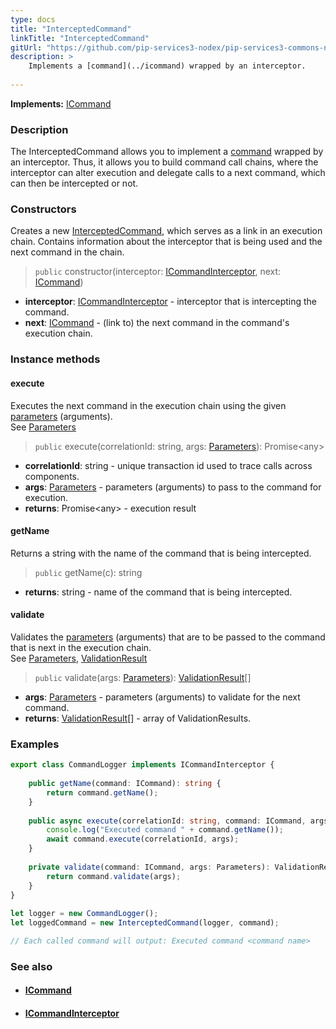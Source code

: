 ```yaml
---
type: docs
title: "InterceptedCommand"
linkTitle: "InterceptedCommand"
gitUrl: "https://github.com/pip-services3-nodex/pip-services3-commons-nodex"
description: > 
    Implements a [command](../icommand) wrapped by an interceptor.
    
---
```


**Implements:** [ICommand](../icommand)

### Description

The InterceptedCommand allows you  to implement a [command](../icommand) wrapped by an interceptor. Thus, it allows you to build command call chains, where the interceptor can alter execution and delegate calls to a next command, which can then be intercepted or not.

### Constructors
Creates a new [InterceptedCommand](), which serves as a link in an execution chain. Contains information 
about the interceptor that is being used and the next command in the chain.

> `public` constructor(interceptor: [ICommandInterceptor](../icommand_interceptor), next: [ICommand](../icommand))

- **interceptor**: [ICommandInterceptor](../icommand_interceptor) - interceptor that is intercepting the command.
- **next**: [ICommand](../icommand) - (link to) the next command in the command's execution chain.

### Instance methods

#### execute
Executes the next command in the execution chain using the given [parameters](../../run/parameters) (arguments).  
See [Parameters](../../run/parameters)

> `public` execute(correlationId: string, args: [Parameters](../../run/parameters)): Promise\<any\>

- **correlationId**: string - unique transaction id used to trace calls across components.
- **args**: [Parameters](../../run/parameters) - parameters (arguments) to pass to the command for execution.
- **returns**: Promise\<any\> - execution result

#### getName
Returns a string with the name of the command that is being intercepted.

> `public` getName(c): string

- **returns**: string - name of the command that is being intercepted.


#### validate
Validates the [parameters](../../run/parameters) (arguments) that are to be passed to the command that is next 
in the execution chain.  
See [Parameters](../../run/parameters), [ValidationResult](../../validate/validation_result)

> `public` validate(args: [Parameters](../../run/parameters)): [ValidationResult](../../validate/validation_result)[]

- **args**: [Parameters](../../run/parameters) - parameters (arguments) to validate for the next command.
- **returns**: [ValidationResult](../../validate/validation_result)[] - array of ValidationResults.

### Examples

```typescript
export class CommandLogger implements ICommandInterceptor {       
        
    public getName(command: ICommand): string {
        return command.getName();
    }
          
    public async execute(correlationId: string, command: ICommand, args: Parameters): Promise\<any\> {
        console.log("Executed command " + command.getName());
        await command.execute(correlationId, args);
    }
          
    private validate(command: ICommand, args: Parameters): ValidationResult[] {
        return command.validate(args);
    }
}
   
let logger = new CommandLogger();
let loggedCommand = new InterceptedCommand(logger, command); 

// Each called command will output: Executed command <command name>

```

### See also
- #### [ICommand](../icommand)
- #### [ICommandInterceptor](../icommand_interceptor)
